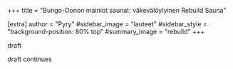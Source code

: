 +++
title = "Bungo-Oonon mainiot saunat: väkevälöylyinen Rebuild Sauna"

[extra]
author = "Pyry"
#sidebar_image = "lauteet"
#sidebar_style = "background-position: 80% top"
#summary_image = "rebuild"
+++

draft

<!-- more -->

draft continues
